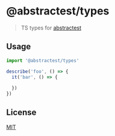 # @abstractest/types
> TS types for [abstractest](https://github.com/antongolub/abstractest)

## Usage
```ts
import '@abstractest/types'

describe('foo', () => {
  it('bar', () => {
    
  })
})
```

## License
[MIT](./LICENSE)
